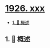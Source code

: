 # [1926. xxx](https://github.com/Tdahuyou/TNotes.leetcode/tree/main/notes/1926.%20xxx)

<!-- region:toc -->

- [1. 📝 概述](#1--概述)

<!-- endregion:toc -->

## 1. 📝 概述
